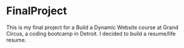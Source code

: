 # FinalProject
This is my final project for a Build a Dynamic Website course at Grand Circus, a coding bootcamp in Detroit. I decided to build a resume/life resume. 
